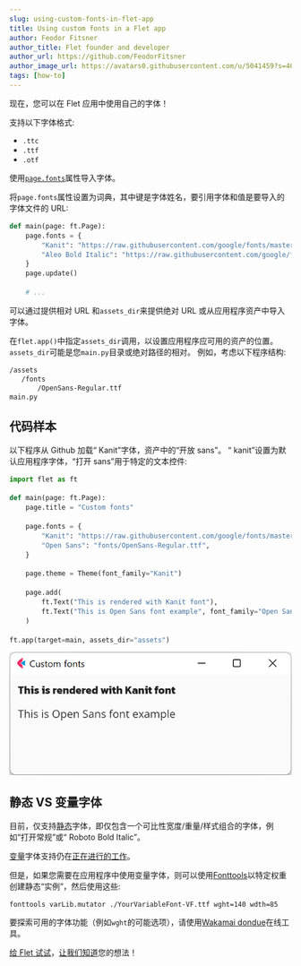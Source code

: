 ```yaml
---
slug: using-custom-fonts-in-flet-app
title: Using custom fonts in a Flet app
author: Feodor Fitsner
author_title: Flet founder and developer
author_url: https://github.com/FeodorFitsner
author_image_url: https://avatars0.githubusercontent.com/u/5041459?s=400&v=4
tags: [how-to]
---
```


现在，您可以在 Flet 应用中使用自己的字体！

支持以下字体格式:

- `.ttc`
- `.ttf`
- `.otf`

使用[`page.fonts`](/docs/controls/page#fonts)属性导入字体。

将`page.fonts`属性设置为词典，其中键是字体姓名，要引用字体和值是要导入的字体文件的 URL:

```python
def main(page: ft.Page):
    page.fonts = {
        "Kanit": "https://raw.githubusercontent.com/google/fonts/master/ofl/kanit/Kanit-Bold.ttf",
        "Aleo Bold Italic": "https://raw.githubusercontent.com/google/fonts/master/ofl/aleo/Aleo-BoldItalic.ttf"
    }
    page.update()

    # ...
```

可以通过提供相对 URL 和`assets_dir`来提供绝对 URL 或从应用程序资产中导入字体。

在`flet.app()`中指定`assets_dir`调用，以设置应用程序应可用的资产的位置。 `assets_dir`可能是您`main.py`目录或绝对路径的相对。 例如，考虑以下程序结构:

```
/assets
   /fonts
       /OpenSans-Regular.ttf
main.py
```

## 代码样本

以下程序从 Github 加载“ Kanit”字体，资产中的“开放 sans”。 “ kanit”设置为默认应用程序字体，“打开 sans”用于特定的文本控件:

```python
import flet as ft

def main(page: ft.Page):
    page.title = "Custom fonts"

    page.fonts = {
        "Kanit": "https://raw.githubusercontent.com/google/fonts/master/ofl/kanit/Kanit-Bold.ttf",
        "Open Sans": "fonts/OpenSans-Regular.ttf",
    }

    page.theme = Theme(font_family="Kanit")

    page.add(
        ft.Text("This is rendered with Kanit font"),
        ft.Text("This is Open Sans font example", font_family="Open Sans"),
    )

ft.app(target=main, assets_dir="assets")
```

<img src="/img/blog/using-custom-fonts-in-flet-app/custom-fonts-example.png" className="screenshot-50" />

## 静态 VS 变量字体

目前，仅支持[静态](https://developer.mozilla.org/en-US/docs/Web/CSS/CSS_Fonts/Variable_Fonts_Guide#standard_or_static_fonts)字体，即仅包含一个可比性宽度/重量/样式组合的字体，例如“打开常规”或“ Roboto Bold Italic”。

[变量](https://developer.mozilla.org/en-US/docs/Web/CSS/CSS_Fonts/Variable_Fonts_Guide#variable_fonts)字体支持仍在[正在进行的工作](https://github.com/flutter/flutter/issues/33709)。

但是，如果您需要在应用程序中使用变量字体，则可以使用[Fonttools](https://pypi.org/project/fonttools/)以特定权重创建静态“实例”，然后使用这些:

    fonttools varLib.mutator ./YourVariableFont-VF.ttf wght=140 wdth=85

要探索可用的字体功能（例如`wght`的可能选项），请使用[Wakamai dondue](https://wakamaifondue.com/beta/)在线工具。

[给 Flet 试试](/docs/guides/python/getting-started)，[让我们知道](https://discord.gg/dzWXP8SHG8)您的想法！
